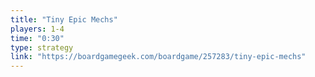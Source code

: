 ```yaml
---
title: "Tiny Epic Mechs"
players: 1-4
time: "0:30"
type: strategy
link: "https://boardgamegeek.com/boardgame/257283/tiny-epic-mechs"
---
```

